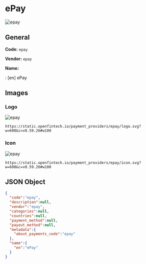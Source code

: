 
# ePay 
![epay](https://static.openfintech.io/payment_providers/epay/logo.svg?w=600&c=v0.59.26#w100)  

## General 
 
**Code:** `epay`  
 
**Vendor:** `epay`  
 
**Name:**  
 
:	[en] ePay  

## Images 

### Logo 
 
![epay](https://static.openfintech.io/payment_providers/epay/logo.svg?w=600&c=v0.59.26#w100)  

```
https://static.openfintech.io/payment_providers/epay/logo.svg?w=600&c=v0.59.26#w100
```  

### Icon 
 
![epay](https://static.openfintech.io/payment_providers/epay/icon.svg?w=600&c=v0.59.26#w100)  

```
https://static.openfintech.io/payment_providers/epay/icon.svg?w=600&c=v0.59.26#w100
```  

## JSON Object 

```json
{
  "code":"epay",
  "description":null,
  "vendor":"epay",
  "categories":null,
  "countries":null,
  "payment_method":null,
  "payout_method":null,
  "metadata":{
    "about_payments_code":"epay"
  },
  "name":{
    "en":"ePay"
  }
}
```  
